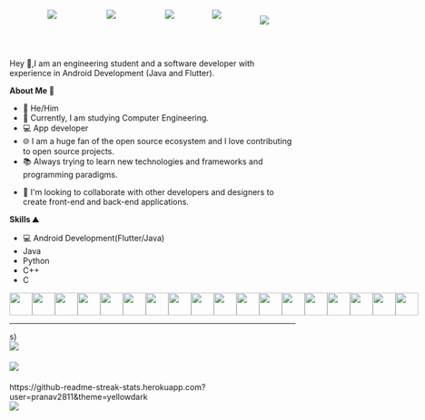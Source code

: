 <html>
<head>
</head>
<body>
<div style="display:flex;flex-direction:row;justify-content:space-evenly;width:100%;align-items:center;">
<!-- Enter ur linkedin profile -->
<a href="https://www.linkedin.com/in/pranav-powar-326a17226/" style="margin:20px">
<img src="https://img.shields.io/badge/LinkedIn-0077B5?style=for-the-badge&logo=linkedin&logoColor=white"/>
</a>
<a href="https://github.com/pranav2811" style="margin:20px"><img src="https://img.shields.io/badge/GitHub-100000?style=for-the-badge&logo=github&logoColor=white" />
</a>
<a href="" style="margin:20px"><img src="https://img.shields.io/badge/Twitter-1DA1F2?style=for-the-badge&logo=twitter&logoColor=white" />
</a>
<a href="mailto:powar.pranav29@gmail.com"><img src="https://img.shields.io/badge/Gmail-D14836?style=for-the-badge&logo=gmail&logoColor=white"/></a>
<a><img style="margin-top:20px;margin-left:20px" align="center" src="https://komarev.com/ghpvc/?username=pranav2811&style=plastic&color=ffafbd"/></a>
</div>

<div style="margin-top:50px">
Hey 👋,I am an engineering student and a software developer with experience in Android Development (Java and Flutter).

**About Me 🧑**

- 🤠 He/Him
- 📕 Currently, I am studying Computer Engineering.
- 💻 App developer 
- 🌐 I am a huge fan of the open source ecosystem and I love contributing to open source projects.
- 📚 Always trying to learn new technologies and frameworks and programming paradigms.

* :handshake: I'm looking to collaborate with other developers and designers to create front-end and back-end applications.

**Skills ⛰️**

- 💻 Android Development(Flutter/Java)
- Java  
- Python    
- C++
- C
</div>

<div style="display:flex;flex-direction:row;justify-content:space-evenly;align-items:center;widht:100%">
<img width="40px" src="https://cdn.jsdelivr.net/gh/devicons/devicon/icons/nodejs/nodejs-plain-wordmark.svg" />
<img width="40px" src="https://cdn.jsdelivr.net/gh/devicons/devicon/icons/react/react-original.svg" />
<img width="40px" style="color:white" src="https://cdn.jsdelivr.net/gh/devicons/devicon/icons/express/express-original-wordmark.svg" />
<img width="40px" src="https://cdn.jsdelivr.net/gh/devicons/devicon/icons/javascript/javascript-original.svg" />
<img width="40px" src="https://cdn.jsdelivr.net/gh/devicons/devicon/icons/github/github-original.svg" />
<img width="40px" src="https://cdn.jsdelivr.net/gh/devicons/devicon/icons/mongodb/mongodb-original.svg" />
<img width="40px" src="https://cdn.jsdelivr.net/gh/devicons/devicon/icons/html5/html5-plain-wordmark.svg" />
<img width="40px" src="https://cdn.jsdelivr.net/gh/devicons/devicon/icons/css3/css3-plain-wordmark.svg" />
<img width="40px" src="https://cdn.jsdelivr.net/gh/devicons/devicon/icons/markdown/markdown-original.svg" />
<img width="40px" src="https://cdn.jsdelivr.net/gh/devicons/devicon/icons/npm/npm-original-wordmark.svg" />
<img width="40px" src="https://cdn.jsdelivr.net/gh/devicons/devicon/icons/bootstrap/bootstrap-plain.svg" />
<img width="40px" src="https://cdn.jsdelivr.net/gh/devicons/devicon/icons/tailwindcss/tailwindcss-plain.svg" />
<img width="40px" src="https://cdn.jsdelivr.net/gh/devicons/devicon/icons/vscode/vscode-original.svg" />
<img width="40px" src="https://cdn.jsdelivr.net/gh/devicons/devicon/icons/c/c-plain.svg" />
<img width="40px" src="https://cdn.jsdelivr.net/gh/devicons/devicon/icons/java/java-original.svg" />
<img width="40px" src="https://cdn.jsdelivr.net/gh/devicons/devicon/icons/go/go-original.svg" />
<img width="40px" src="https://cdn.jsdelivr.net/gh/devicons/devicon/icons/figma/figma-original.svg" />
<img width="40px" src="https://cdn.jsdelivr.net/gh/devicons/devicon/icons/canva/canva-original.svg" />
</div>
<hr/>
s)

<img style="margin-bottom:20px;display:flex;flex:1" src="https://github-readme-stats.vercel.app/api?username=pranav2811&count_private=true&show_icons=true&bg_color=80,c9ffbf,ffafbd&title_color=313552&text_color=886f6f&icon_color=313552&custom_title=My Github Stats"/>
<img style="margin-bottom:20px;display:flex;flex:1" src="https://github-readme-stats.vercel.app/api/top-langs/?username=pranav2811&layout=compact&bg_color=80,c9ffbf,ffafbd&text_color=886f6f&title_color=313552"/>
 https://github-readme-streak-stats.herokuapp.com?user=pranav2811&theme=yellowdark
<!-- <img style="margin-bottom:20px;display:flex;flex:1" src="https://github-readme-stats.vercel.app/api/wakatime?username=pranav2811&bg_color=80,c9ffbf,ffafbd&title_color=313552&text_color=886f6f&v=2"/> -->
<img style="margin-bottom:20px;display:flex;flex:1" src="https://activity-graph.herokuapp.com/graph?username=pranav2811&theme=xcode&hide_title=true&area=true"/>
</body>
</html>
